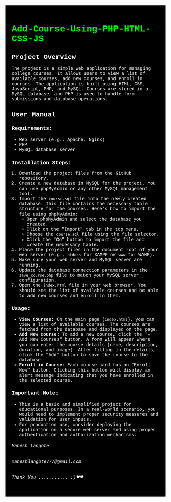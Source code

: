 <div style="background-color: black; color: white; padding: 20px; font-family: 'Courier New', monospace;">
  <h1 style="color: #00FF00;">Add-Course-Using-PHP-HTML-CSS-JS</h1>

  <h2>Project Overview</h2>

  <p>The project is a simple web application for managing college courses. It allows users to view a list of available courses, add new courses, and enroll in courses. The application is built using HTML, CSS, JavaScript, PHP, and MySQL. Courses are stored in a MySQL database, and PHP is used to handle form submissions and database operations.</p>

  <h2>User Manual</h2>

  <h3>Requirements:</h3>
  <ul>
    <li>Web server (e.g., Apache, Nginx)</li>
    <li>PHP</li>
    <li>MySQL database server</li>
  </ul>

  <h3>Installation Steps:</h3>
  <ol>
    <li>Download the project files from the GitHub repository.</li>
    <li>Create a new database in MySQL for the project. You can use phpMyAdmin or any other MySQL management tool.</li>
    <li>Import the <code>course.sql</code> file into the newly created database. This file contains the necessary table structure for the courses. Here's how to import the file using phpMyAdmin:
      <ul>
        <li>Open phpMyAdmin and select the database you created.</li>
        <li>Click on the "Import" tab in the top menu.</li>
        <li>Choose the <code>course.sql</code> file using the file selector.</li>
        <li>Click the "Go" button to import the file and create the necessary table.</li>
      </ul>
    </li>
    <li>Place the project files in the document root of your web server (e.g., <code>htdocs</code> for XAMPP or <code>www</code> for WAMP).</li>
    <li>Make sure your web server and MySQL server are running.</li>
    <li>Update the database connection parameters in the <code>save_course.php</code> file to match your MySQL server configuration.</li>
    <li>Open the <code>index.html</code> file in your web browser. You should see the list of available courses and be able to add new courses and enroll in them.</li>
  </ol>

  <h3>Usage:</h3>
  <ul>
    <li><strong>View Courses:</strong> On the main page (<code>index.html</code>), you can view a list of available courses. The courses are fetched from the database and displayed on the page.</li>
    <li><strong>Add New Course:</strong> To add a new course, click the "+ Add New Courses" button. A form will appear where you can enter the course details (name, description, duration, and image). After filling in the details, click the "Add" button to save the course to the database.</li>
    <li><strong>Enroll in Course:</strong> Each course card has an "Enroll Now" button. Clicking this button will display an alert message indicating that you have enrolled in the selected course.</li>
  </ul>

  <h3>Important Note:</h3>
  <ul>
    <li>This is a basic and simplified project for educational purposes. In a real-world scenario, you would need to implement proper security measures and validation for user inputs.</li>
    <li>For production use, consider deploying the application on a secure web server and using proper authentication and authorization mechanisms.</li>
  </ul>




<h6>Mahesh Langote</h6>
<h6>maheshlangote777@gmail.com</h6>

 <h6>Thank You ........... :)❤❤ </h6>
